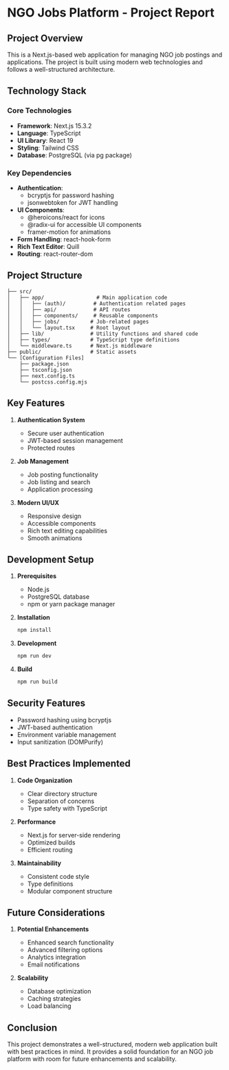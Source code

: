 # NGO Jobs Platform - Project Report

## Project Overview
This is a Next.js-based web application for managing NGO job postings and applications. The project is built using modern web technologies and follows a well-structured architecture.

## Technology Stack

### Core Technologies
- **Framework**: Next.js 15.3.2
- **Language**: TypeScript
- **UI Library**: React 19
- **Styling**: Tailwind CSS
- **Database**: PostgreSQL (via pg package)

### Key Dependencies
- **Authentication**: 
  - bcryptjs for password hashing
  - jsonwebtoken for JWT handling
- **UI Components**:
  - @heroicons/react for icons
  - @radix-ui for accessible UI components
  - framer-motion for animations
- **Form Handling**: react-hook-form
- **Rich Text Editor**: Quill
- **Routing**: react-router-dom

## Project Structure

```
├── src/
│   ├── app/                 # Main application code
│   │   ├── (auth)/         # Authentication related pages
│   │   ├── api/            # API routes
│   │   ├── components/     # Reusable components
│   │   ├── jobs/          # Job-related pages
│   │   └── layout.tsx     # Root layout
│   ├── lib/               # Utility functions and shared code
│   ├── types/             # TypeScript type definitions
│   └── middleware.ts      # Next.js middleware
├── public/                # Static assets
└── [Configuration Files]
    ├── package.json
    ├── tsconfig.json
    ├── next.config.ts
    └── postcss.config.mjs
```

## Key Features
1. **Authentication System**
   - Secure user authentication
   - JWT-based session management
   - Protected routes

2. **Job Management**
   - Job posting functionality
   - Job listing and search
   - Application processing

3. **Modern UI/UX**
   - Responsive design
   - Accessible components
   - Rich text editing capabilities
   - Smooth animations

## Development Setup
1. **Prerequisites**
   - Node.js
   - PostgreSQL database
   - npm or yarn package manager

2. **Installation**
   ```bash
   npm install
   ```

3. **Development**
   ```bash
   npm run dev
   ```

4. **Build**
   ```bash
   npm run build
   ```

## Security Features
- Password hashing using bcryptjs
- JWT-based authentication
- Environment variable management
- Input sanitization (DOMPurify)

## Best Practices Implemented
1. **Code Organization**
   - Clear directory structure
   - Separation of concerns
   - Type safety with TypeScript

2. **Performance**
   - Next.js for server-side rendering
   - Optimized builds
   - Efficient routing

3. **Maintainability**
   - Consistent code style
   - Type definitions
   - Modular component structure

## Future Considerations
1. **Potential Enhancements**
   - Enhanced search functionality
   - Advanced filtering options
   - Analytics integration
   - Email notifications

2. **Scalability**
   - Database optimization
   - Caching strategies
   - Load balancing

## Conclusion
This project demonstrates a well-structured, modern web application built with best practices in mind. It provides a solid foundation for an NGO job platform with room for future enhancements and scalability. 